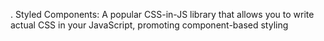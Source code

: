 . Styled Components: A popular CSS-in-JS library that allows you to write actual CSS in your JavaScript, promoting component-based styling